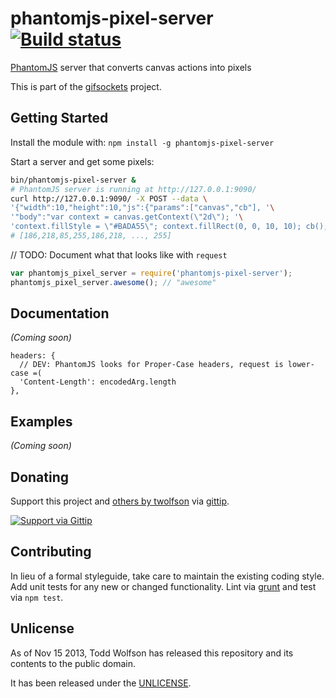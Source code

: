 # phantomjs-pixel-server [![Build status](https://travis-ci.org/twolfson/phantomjs-pixel-server.png?branch=master)](https://travis-ci.org/twolfson/phantomjs-pixel-server)

[PhantomJS][] server that converts canvas actions into pixels

This is part of the [gifsockets][] project.

[PhantomJS]: http://phantomjs.org/
[gifsockets]: https://github.com/twolfson/gifsockets-server

## Getting Started
Install the module with: `npm install -g phantomjs-pixel-server`

Start a server and get some pixels:

```bash
bin/phantomjs-pixel-server &
# PhantomJS server is running at http://127.0.0.1:9090/
curl http://127.0.0.1:9090/ -X POST --data \
'{"width":10,"height":10,"js":{"params":["canvas","cb"], '\
'"body":"var context = canvas.getContext(\"2d\"); '\
'context.fillStyle = \"#BADA55\"; context.fillRect(0, 0, 10, 10); cb();"}}'
# [186,218,85,255,186,218, ..., 255]
```

// TODO: Document what that looks like with `request`

```javascript
var phantomjs_pixel_server = require('phantomjs-pixel-server');
phantomjs_pixel_server.awesome(); // "awesome"
```

## Documentation
_(Coming soon)_

```
headers: {
  // DEV: PhantomJS looks for Proper-Case headers, request is lower-case =(
  'Content-Length': encodedArg.length
},
```

## Examples
_(Coming soon)_

## Donating
Support this project and [others by twolfson][gittip] via [gittip][].

[![Support via Gittip][gittip-badge]][gittip]

[gittip-badge]: https://rawgithub.com/twolfson/gittip-badge/master/dist/gittip.png
[gittip]: https://www.gittip.com/twolfson/

## Contributing
In lieu of a formal styleguide, take care to maintain the existing coding style. Add unit tests for any new or changed functionality. Lint via [grunt](https://github.com/gruntjs/grunt) and test via `npm test`.

## Unlicense
As of Nov 15 2013, Todd Wolfson has released this repository and its contents to the public domain.

It has been released under the [UNLICENSE][].

[UNLICENSE]: UNLICENSE
